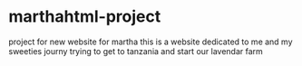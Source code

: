 # marthahtml-project
project for new website for martha
this is a website dedicated to me and my sweeties journy trying to get to tanzania and start our lavendar farm


